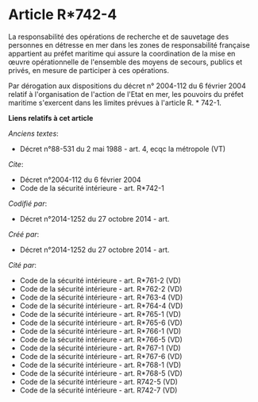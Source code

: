 # Article R*742-4

La responsabilité des opérations de recherche et de sauvetage des personnes en détresse en mer dans les zones de
responsabilité française appartient au préfet maritime qui assure la coordination de la mise en œuvre opérationnelle de
l'ensemble des moyens de secours, publics et privés, en mesure de participer à ces opérations. 

Par dérogation aux dispositions du décret n° 2004-112 du 6 février 2004 relatif à l'organisation de l'action de l'Etat en
mer, les pouvoirs du préfet maritime s'exercent dans les limites prévues à l'article R. * 742-1.

**Liens relatifs à cet article**

_Anciens textes_:

  - Décret n°88-531 du 2 mai 1988 - art. 4, ecqc la métropole (VT)

_Cite_:

  - Décret n°2004-112 du 6 février 2004
  - Code de la sécurité intérieure - art. R*742-1

_Codifié par_:

  - Décret n°2014-1252 du 27 octobre 2014 - art.

_Créé par_:

  - Décret n°2014-1252 du 27 octobre 2014 - art.

_Cité par_:

  - Code de la sécurité intérieure - art. R*761-2 (VD)
  - Code de la sécurité intérieure - art. R*762-2 (VD)
  - Code de la sécurité intérieure - art. R*763-4 (VD)
  - Code de la sécurité intérieure - art. R*764-4 (VD)
  - Code de la sécurité intérieure - art. R*765-1 (VD)
  - Code de la sécurité intérieure - art. R*765-6 (VD)
  - Code de la sécurité intérieure - art. R*766-1 (VD)
  - Code de la sécurité intérieure - art. R*766-5 (VD)
  - Code de la sécurité intérieure - art. R*767-1  (VD)
  - Code de la sécurité intérieure - art. R*767-6 (VD)
  - Code de la sécurité intérieure - art. R*768-1 (VD)
  - Code de la sécurité intérieure - art. R*768-5 (VD)
  - Code de la sécurité intérieure - art. R742-5 (VD)
  - Code de la sécurité intérieure - art. R742-7 (VD)
